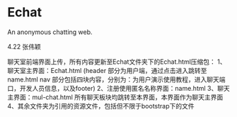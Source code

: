 # Echat
An anonymous chatting web.

4.22 张伟颖

聊天室前端界面上传，所有内容更新至Echat文件夹下的Echat.html压缩包：
1、聊天室主界面：Echat.html
(header 部分为用户端，通过点击进入跳转至name.html
 nav 部分包括四块内容，分别为：为用户演示使用教程，进入聊天端口，开发人员信息，以及footer)
 2、注册使用匿名名称界面：name.html
 3、聊天主界面：mul-chat.html
 所有聊天板块均跳转至本界面，本界面作为聊天主界面
 4、其余文件夹为引用的资源文件，包括但不限于bootstrap下的文件
